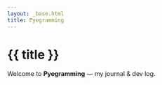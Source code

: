 ```yaml
---
layout: _base.html
title: Pyegramming
---
```


# {{ title }}

Welcome to **Pyegramming** — my journal & dev log.
